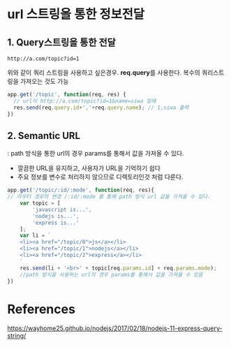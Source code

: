 # url 스트링을 통한 정보전달

## 1. Query스트링을 통한 전달
```
http://a.com/topic?id=1
```
위와 같이 쿼리 스트링을 사용하고 싶은경우. **req.query**를 사용한다. 복수의 쿼리스트링을 가져오는 것도 가능

```js
app.get('/topic', function(req, res) {
  // url이 http://a.com/topic?id=1&name=siwa 일때
  res.send(req.query.id+','+req.query.name); // 1,siwa 출력
})
```
## 2. Semantic URL
: path 방식을 통한 url의 경우 params를 통해서 값을 가져올 수 있다.
- 깔끔한 URL을 유지하고, 사용자가 URL을 기억하기 쉽다
- 주요 정보를 변수로 처리하지 않으므로 디렉토리인것 처럼 다룬다.

```js
app.get('/topic/:id/:mode', function(req, res){
// 라우터 경로의 변경 /:id/:mode 를 통해 path 방식 url 값을 가져올 수 있다.
	var topic = [
		'javascript is...',
		'nodejs is...',
		'express is...'
	];
	var li = `
	<li><a href="/topic/0">js</a></li>
	<li><a href="/topic/1">nodejs</a></li>
	<li><a href="/topic/2">express</a></li>
	`
	res.send(li + '<br>' + topic[req.params.id] + req.params.mode);
	//path 방식을 사용하는 url의 경우 params를 통해서 값을 가져올 수 있음
})
```

# References
https://wayhome25.github.io/nodejs/2017/02/18/nodejs-11-express-query-string/